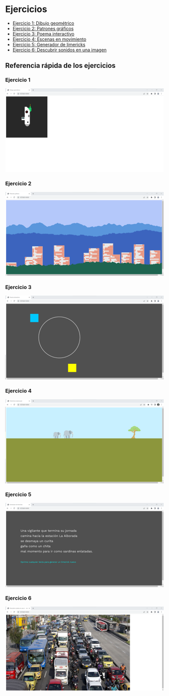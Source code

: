 # Ejercicios 

- [Ejercicio 1: Dibujo geométrico](https://github.com/jaimander/ND-Programacion-Creativa/tree/main/ejercicios/dibujo-geometrico) 
- [Ejercicio 2: Patrones gráficos](https://github.com/jaimander/ND-Programacion-Creativa/tree/main/ejercicios/patrones-graficos) 
- [Ejercicio 3: Poema interactivo](https://github.com/jaimander/ND-Programacion-Creativa/tree/main/ejercicios/poema-interactivo) 
- [Ejercicio 4: Escenas en movimiento](https://github.com/jaimander/ND-Programacion-Creativa/tree/main/ejercicios/escenas-en-movimiento) 
- [Ejercicio 5: Generador de limericks](https://github.com/jaimander/ND-Programacion-Creativa/tree/main/ejercicios/generador-de-limericks) 
- [Ejercicio 6: Descubrir sonidos en una imagen](https://github.com/jaimander/ND-Programacion-Creativa/tree/main/ejercicios/descubrir-sonidos-en-una-imagen) 

## Referencia rápida de los ejercicios
### Ejercicio 1
![](https://github.com/jaimander/ND-Programacion-Creativa/blob/main/ejercicios/dibujo-geometrico/referencia.png) 
### Ejercicio 2
![](https://github.com/jaimander/ND-Programacion-Creativa/blob/main/ejercicios/patrones-graficos/referencia.png) 
### Ejercicio 3
![](https://github.com/jaimander/ND-Programacion-Creativa/blob/main/ejercicios/poema-interactivo/referencia.png) 
### Ejercicio 4
![](https://github.com/jaimander/ND-Programacion-Creativa/blob/main/ejercicios/escenas-en-movimiento/referencia.png) 
### Ejercicio 5
![](https://github.com/jaimander/ND-Programacion-Creativa/blob/main/ejercicios/generador-de-limericks/referencia.png) 
### Ejercicio 6
![](https://github.com/jaimander/ND-Programacion-Creativa/blob/main/ejercicios/descubrir-sonidos-en-una-imagen/referencia.png) 



